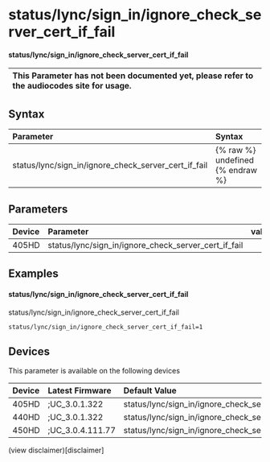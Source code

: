 ﻿---
description: status/lync/sign_in/ignore_check_server_cert_if_fail
search:
    keywords: ['status','lync','sign_in','ignore_check_server_cert_if_fail']
---

# status/lync/sign_in/ignore_check_server_cert_if_fail

#### status/lync/sign_in/ignore_check_server_cert_if_fail


| This Parameter has not been documented yet, please refer to the audiocodes site for usage.  |
| :--- |

## Syntax
| Parameter | Syntax |
| :--- | :--- |
|status/lync/sign_in/ignore_check_server_cert_if_fail | {% raw %} undefined {% endraw %} |

## Parameters
|Device|Parameter|value|Description|
|:---|:---|:---|:---|
| 405HD | status/lync/sign_in/ignore_check_server_cert_if_fail |  |  |

## Examples
#### status/lync/sign_in/ignore_check_server_cert_if_fail

status/lync/sign_in/ignore_check_server_cert_if_fail

```
status/lync/sign_in/ignore_check_server_cert_if_fail=1
```

## Devices
This parameter is available on the following devices

| Device | Latest Firmware | Default Value |
|:---|:---|:---|
| 405HD | ;UC_3.0.1.322 | status/lync/sign_in/ignore_check_server_cert_if_fail=1 
| 440HD | ;UC_3.0.1.322 | status/lync/sign_in/ignore_check_server_cert_if_fail=1 
| 450HD | ;UC_3.0.4.111.77 | status/lync/sign_in/ignore_check_server_cert_if_fail=1 

(view disclaimer)[disclaimer]
